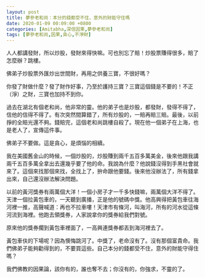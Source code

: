```yaml
---
layout: post
title: 夢參老和尚：本分的錢都受不住，意外的財能守住嗎
date: 2020-01-09 00:09:00 +0800
categories: [Amitabha,深信因果,夢參老和尚]
tags: [夢參老和尚,因果,貪心,不淨財]
---
```

人人都講發財，所以炒股，發財來得快嘛。可也別忘了賠！炒股票賺得很多，賠了怎麼辦？跳樓。

佛弟子炒股票外匯炒出世間財，再用之供養三寶，不很好嗎？

你發了財做什麼？發了財作好事，乃至於護持三寶？三寶這個錢是不要的！不正（淨）之財，三寶也加持不到你。

過去在湖北有個老和尚，他非常的靈。他的弟子也是炒股，都發財，發得不得了，信他的信得不得了。有次突然間算錯了，所有炒股的，一賠再賠三賠。最後，以前掙的全賠光還不夠。錢賠完，這個老和尚跳樓自殺了。現在他一個弟子在上海，也是老人了，宣傳這件事。

佛弟子不要做。這是貪心，是煩惱的相續。

我在美國舊金山的時候，一個炒股的，炒股賺到兩千五百多萬美金，後來他跟我講兩千五百多萬全拿出去還幾乎要了他的命。我說為什麼？他說錢沒得到手黑社會就來了。這個來找那個來找，全找上了，拚命跟他要錢。後來他沒辦法了，所有錢拿出來，自己還沒辦法解決問題。

以前的黃河獎券有兩萬個大洋！一個小房子才一千多快錢嘛，兩萬個大洋不得了。天津一個拉黃包車的，一天聽到廣播，正是他的號碼中獎。他高興得把黃包車往海河裡一推，高聲喊道：再也不拉車嘍！天津市有條河，叫海河，所有的河水從這條河流到海裡。他跑去領獎券，人家說拿你的獎券給我們對號。

原來他的獎券擱到黃包車裡面了，一高興連獎券都丟到海河裡去了。

黃包車伕的下場呢？因為懊悔跳河了。中獎了，老命沒有了。沒有那個富貴命。我們佛弟子能夠勸得到的，不要買這些。自己本分的錢都受不住，意外的財能守得住嗎？

我們佛教的因果論，該你有的，誰也奪不去；你沒有的，你強求，不靈的了。